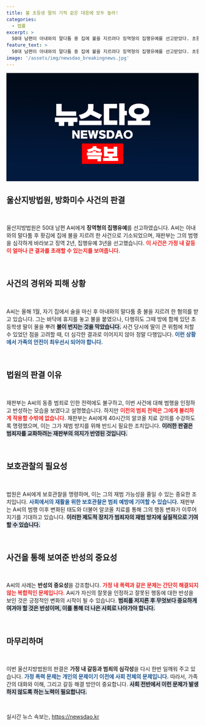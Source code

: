 ```yaml
---
title: 불 초등생 딸의 기적 같은 대응에 모두 놀라!
categories:
  - 법률
excerpt: >
  50대 남편이 아내와의 말다툼 중 집에 불을 지르려다 징역형의 집행유예를 선고받았다. 초등학생 딸의 기지로 대형 화재는 면했지만, 재판부는 동종 범죄 전력을 언급하며 엄중 경고했다.
feature_text: >
  50대 남편이 아내와의 말다툼 중 집에 불을 지르려다 징역형의 집행유예를 선고받았다. 초등학생 딸의 기지로 대형 화재는 면했지만, 재판부는 동종 범죄 전력을 언급하며 엄중 경고했다.
image: '/assets/img/newsdao_breakingnews.jpg'
---
```


<p><img src="/assets/img/newsdao_breakingnews.jpg" alt="bookingtag 속보" /></p>

<h2 data-ke-size="size26">울산지방법원, 방화미수 사건의 판결</h2>

<p data-ke-size="size16">&nbsp;</p>

<p data-ke-size="size16">울산지방법원은 50대 남편 A씨에게 <b>징역형의 집행유예</b>를 선고하였습니다. A씨는 아내와의 말다툼 후 홧김에 집에 불을 지르려 한 사건으로 기소되었으며, 재판부는 그의 범행을 심각하게 바라보고 징역 2년, 집행유예 3년을 선고했습니다. <b><span style="color: #ee2323;">이 사건은 가정 내 갈등이 얼마나 큰 결과를 초래할 수 있는지를 보여줍니다.</span></b> </p>

<p data-ke-size="size16">&nbsp;</p>

<h2 data-ke-size="size26">사건의 경위와 피해 상황</h2>

<p data-ke-size="size16">&nbsp;</p>

<p data-ke-size="size16">A씨는 올해 1월, 자기 집에서 술을 마신 후 아내와의 말다툼 중 불을 지르려 한 혐의를 받고 있습니다. 그는 바닥에 휴지를 놓고 불을 붙였으나, 다행히도 그때 방에 함께 있던 초등학생 딸이 물을 뿌려 <b><span style="background-color: #21538527;">불이 번지는 것을 막았습니다.</span></b> 사건 당시에 딸이 큰 위험에 처할 수 있었던 점을 고려할 때, 더 심각한 결과로 이어지지 않아 정말 다행입니다. <b><span style="color: #1a5490;">이런 상황에서 가족의 안전이 최우선시 되어야 합니다.</span></b></p>

<p data-ke-size="size16">&nbsp;</p>

<h2 data-ke-size="size26">법원의 판결 이유</h2>

<p data-ke-size="size16">&nbsp;</p>

<p data-ke-size="size16">재판부는 A씨의 동종 범죄로 인한 전력에도 불구하고, 이번 사건에 대해 범행을 인정하고 반성하는 모습을 보였다고 설명했습니다. 하지만 <b><span style="color: #ee2323;">이전의 범죄 전력은 그에게 불리하게 작용할 수밖에 없습니다.</span></b> 재판부는 A씨에게 40시간의 알코올 치료 강의를 수강하도록 명령했으며, 이는 그가 재범 방지를 위해 반드시 필요한 조치입니다. <b><span style="background-color: #21538527;">이러한 판결은 범죄자를 교화하려는 재판부의 의지가 반영된 것입니다.</span></b></p>

<p data-ke-size="size16">&nbsp;</p>

<h2 data-ke-size="size26">보호관찰의 필요성</h2>

<p data-ke-size="size16">&nbsp;</p>

<p data-ke-size="size16">법원은 A씨에게 보호관찰을 명령하며, 이는 그의 재범 가능성을 줄일 수 있는 중요한 조치입니다. <b><span style="color: #1a5490;">사회에서의 재활을 위한 보호관찰은 범죄 예방에 기여할 수 있습니다.</span></b> 재판부는 A씨의 범행 이후 변화된 태도와 더불어 알코올 치료를 통해 그의 행동 변화가 이루어지기를 기대하고 있습니다. <b><span style="background-color: #21538527;">이러한 제도적 장치가 범죄자의 재범 방지에 실질적으로 기여할 수 있습니다.</span></b></p>

<p data-ke-size="size16">&nbsp;</p>

<h2 data-ke-size="size26">사건을 통해 보여준 반성의 중요성</h2>

<p data-ke-size="size16">&nbsp;</p>

<p data-ke-size="size16">A씨의 사례는 <b>반성의 중요성</b>을 강조합니다. <b><span style="color: #ee2323;">가정 내 폭력과 같은 문제는 간단히 해결되지 않는 복합적인 문제입니다.</span></b> A씨가 자신의 잘못을 인정하고 잘못된 행동에 대한 반성을 보인 것은 긍정적인 변화의 시작이 될 수 있습니다. <b><span style="background-color: #21538527;">범죄를 저지른 후 무엇보다 중요하게 여겨야 할 것은 반성이며, 이를 통해 더 나은 사회로 나아가야 합니다.</span></b></p>

<p data-ke-size="size16">&nbsp;</p>

<h2 data-ke-size="size26">마무리하며</h2>

<p data-ke-size="size16">&nbsp;</p>

<p data-ke-size="size16">이번 울산지방법원의 판결은 <b>가정 내 갈등과 범죄의 심각성</b>을 다시 한번 일깨워 주고 있습니다. <b><span style="color: #1a5490;">가정 폭력 문제는 개인의 문제이기 이전에 사회 전체의 문제입니다.</span></b> 따라서, 가족 간의 대화와 이해, 그리고 갈등 해결 방안이 중요합니다. <b><span style="background-color: #21538527;">사회 전반에서 이런 문제가 발생하지 않도록 하는 노력이 필요합니다.</span></b></p>

<p data-ke-size="size16">&nbsp;</p>
실시간 뉴스 속보는, <a href="https://newsdao.kr" rel="dofollow">https://newsdao.kr</a>


